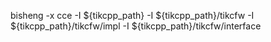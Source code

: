 bisheng -x cce -I ${tikcpp_path} -I ${tikcpp_path}/tikcfw -I ${tikcpp_path}/tikcfw/impl -I ${tikcpp_path}/tikcfw/interface

